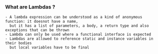 ### What are Lambdas ?
    - A lambda expression can be understood as a kind of anonymous function: it doesnot have a name,
      but it has a list of parameters, a body, a return type and also exceptions that can be thrown
    - Lambda can only be used where a functional interface is expected
    - Lambdas are allowed to reference static and instance variables in their bodies 
      but local variables have to be final
